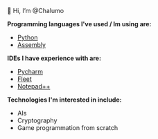 👋 Hi, I’m @Chalumo

**Programming languages I've used / Im using are:**
  * [Python](https://www.python.org/)
  * [Assembly](https://learn.microsoft.com/en-us/dotnet/standard/assembly/)

**IDEs I have experience with are:**

  * [Pycharm](https://www.jetbrains.com/pycharm/)
  * [Fleet](https://www.jetbrains.com/fleet/)
  * [Notepad++](https://notepad-plus-plus.org/)

**Technologies I'm interested in include:**
  * AIs
  * Cryptography
  * Game programmation from scratch


<!---
Chalum0/Chalum0 is a ✨ special ✨ repository because its `README.md` (this file) appears on your GitHub profile.
You can click the Preview link to take a look at your changes.
--->
